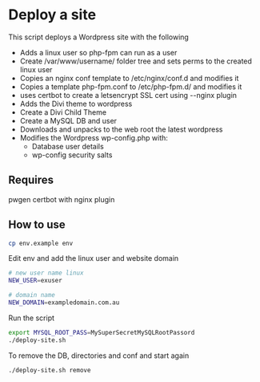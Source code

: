 # Deploy a site

This script deploys a Wordpress site with the following

* Adds a linux user so php-fpm can run as a user
* Create /var/www/username/ folder tree and sets perms to the created linux user
* Copies an nginx conf template to /etc/nginx/conf.d and modifies it
* Copies a template php-fpm.conf to /etc/php-fpm.d/ and modifies it
* uses certbot to create a letsencrypt SSL cert using --nginx plugin
* Adds the Divi theme to wordpress
* Create a Divi Child Theme
* Create a MySQL DB and user
* Downloads and unpacks to the web root the latest wordpress
* Modifies the Wordpress wp-config.php with:
	* Database user details
	* wp-config security salts

## Requires

pwgen
certbot with nginx plugin



## How to use

```sh
cp env.example env
```

Edit env and add the linux user and website domain

```sh
# new user name linux
NEW_USER=exuser

# domain name
NEW_DOMAIN=exampledomain.com.au
```

Run the script 

```sh
export MYSQL_ROOT_PASS=MySuperSecretMySQLRootPassord
./deploy-site.sh
```

To remove the DB, directories and conf and start again

```sh
./deploy-site.sh remove
```
